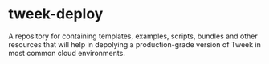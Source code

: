 # tweek-deploy

A repository for containing templates, examples, scripts, bundles and other resources that will help in depolying a production-grade version of Tweek in most common cloud environments.

